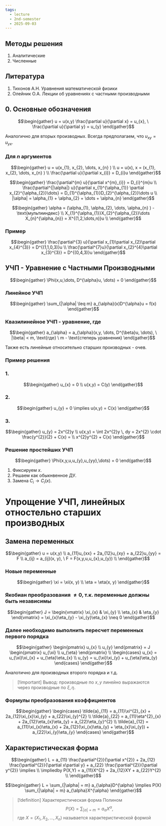 ```yaml
---
tags:
  - lecture
  - 2nd-semester
  - 2025-09-03
---
```


## Методы решения

1. Аналитические
2. Численные

## Литература

1. Тихонов А.Н. Уравнения математической физики
2. Олейник О.А. Лекции об уравнениях с частными производными

## 0. Основные обозначения

$$\begin{gather}
u = u(x,y)
 \frac{\partial u}{\partial x} = u_{x}, \ \frac{\partial u}{\partial y} = u_{y}
\end{gather}$$

Аналогично для вторых производных.
Всегда предполагаем, что $u_{xy} = u_{yx}$.

### Для $n$ аргументов

$$\begin{gather}
u = u(x_{1}, x_{2}, \dots, x_{n} ) \\
u = u(x), x = (x_{1}, x_{2}, \dots, x_{n} ) \\
\frac{\partial u}{\partial x_{i}} = D_{i}u
\end{gather}$$

$$\begin{gather}
\frac{\partial^{m} u}{\partial x^{m}_{i}} = D_{i}^{m}u \\
\frac{\partial^{|\alpha|} u}{\partial x_{1}^{\alpha_{1}} \partial x_{2}^{\alpha_{2}}\dots} = D_{1}^{\alpha_{1}}D_{2}^{\alpha_{2}}\dots u \\
|\alpha| = \alpha_{1} + \alpha_{2} + \dots + \alpha_{n}
\end{gather}$$

$$\begin{gather}
\alpha = (\alpha_{1}, \alpha_{2}, \dots, \alpha_{n} ) - \text{мультииндекс} \\
X_{1}^{\alpha_{1}}X_{2}^{\alpha_{2}}\dots X_{n}^{\alpha_{n}} = X^{(1,2,\dots,n)}u \\
\end{gather}$$

### Пример

$$\begin{gather}
\frac{\partial^{3} u}{\partial x_{1}\partial x_{2}\partial x_{4}^{3}} = D^{(1,1,0,3)}u \\
\frac{\partial^{7}u}{\partial x_{2}^{4}\partial x_{3}^{3}} = D^{(0,4,3)}u
\end{gather}$$

## УЧП - Уравнение с Частными Производными

$$\begin{gather}
\Phi(x,u,\dots, D^{\alpha}u, \dots) = 0
\end{gather}$$

### Линейное УЧП

$$\begin{gather}
\sum_{|\alpha| \leq m} a_{\alpha}(x)D^{\alpha}u = f(x)
\end{gather}$$

### Квазилинейное УЧП - уравнение, где

$$\begin{gather}
a_{\alpha} = a_{\alpha}(x,y, \dots, D^{\beta}u, \dots), \ |\beta| < m, \text{где} \ m - \text{степерь уравнения}
\end{gather}$$

Также есть линейные относительно старших производных - очев.

### Пример решения

### 1.

$$\begin{gather}
u_{x} = 0 \\
u(x,y) = C(y)
\end{gather}$$

### 2.

$$\begin{gather}
u_{y} = 0 \implies u(x,y) = C(x)
\end{gather}$$

### 3.

$$\begin{gather}
u_{y} = 2x^{2}y \\
u(x,y) = \int 2x^{2}y \, dy = 2x^{2} \cdot \frac{y^{2}}{2} + C(x) = \\
x^{2}y^{2} + C(x)
\end{gather}$$

### Решение простейших УЧП

$$\begin{gather}
\Phi(x,y,u,u_{y},u_{yy},\dots) = 0
\end{gather}$$

1. Фиксируем $x$.
2. Решаем как обыкнвенное ДУ.
3. Замена $C_{i} \to C_{i}(x)$.

# Упрощение УЧП, линейных отностельно старших производных

## Замена переменных

$$\begin{gather}
u = u(x,y) \\
a_{11}u_{xx} + 2a_{12}u_{xy} + a_{22}u_{yy} = F \\
a_{ij} = a_{ij}(x, y), \ F = F(x,y,u,u_{x},u_{y}) \\
\end{gather}$$

### Новые переменные

$$\begin{gather}
\xi = \xi(x, y) \\
\eta = \eta(x, y)
\end{gather}$$

### Якобиан преобразования $\neq 0$, т.к. переменные должны быть независимы

$$\begin{gather}
J = \begin{vmatrix}
\xi_{x} & \xi_{y} \\
\eta_{x} & \eta_{y}
\end{vmatrix} = \xi_{x}\eta_{y} - \xi_{y}\eta_{x} \neq 0
\end{gather}$$

### Далее необходимо выполнить пересчет переменных первого порядка

$$\begin{gather}
\begin{pmatrix}
u_{x} \\
u_{y}
\end{pmatrix} = J \begin{pmatrix}
u_{\xi} \\
u_{\eta}
\end{pmatrix} \\
\begin{cases}
u_{x} = u_{\xi}\xi_{x} + u_{\eta}\eta_{x} \\
u_{y} = u_{\xi}\xi_{y} + u_{\eta}\eta_{y}
\end{cases}
\end{gather}$$

Аналотично для производных второго порядка и т.д.

> [!important] Вывод: производные по $x, y$ линейно выражаются через производные по $\xi, \eta$.

### Формулы преобразования коэффициентов

$$\begin{gather}
\begin{cases} 
\tilde{a}_{11} = a_{11}\xi^{2}_{x} + 2a_{12}\xi_{x}\xi_{y} + a_{22}\xi_{y}^{2} \\
\tilde{a}_{22} = a_{11}\eta^{2}_{x} + 2a_{12}\eta_{x}\eta_{y} + a_{22}\eta_{y}^{2} \\
\tilde{a}_{12} = a_{11}\xi_{x}\eta_{x} + 2a_{12}(\xi_{x}\eta_{y} + \eta_{x}\xi_{y}) + a_{22}\xi_{y}\eta_{y}
\end{cases}
\end{gather}$$

## Характеристическая форма

$$\begin{gather}
L = a_{11} \frac{\partial^{2}}{\partial x^{2}} + 2a_{12} \frac{\partial^{2}}{\partial x\partial y} + a_{22} \frac{\partial^{2}}{\partial y^{2}} \implies \\
\impliedby P(X,Y) = a_{11}X^{2} + 2a_{12}XY + a_{22}Y^{2} \\
\end{gather}$$

$$\begin{gather}
L = \sum_{|\alpha| = m}  a_{\alpha}D^{\alpha} \implies P(X) \sum_{|\alpha| = m} a_{\alpha}X^{\alpha}
\end{gather}$$

> [!definition] Характеристическая форма
> Полином $$P(X) = \sum_{|\alpha| = m} = a_{\alpha} X^{\alpha},$$ где $X = (X_{1}, X_{2}, \dots, X_{n})$ называется характеристической формой 

